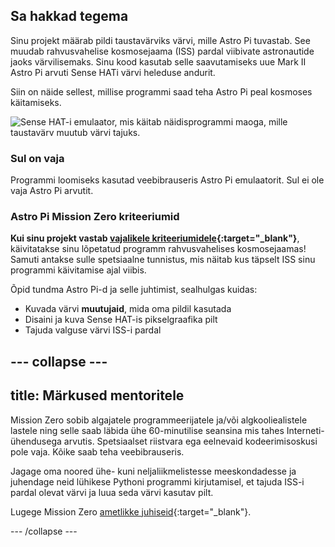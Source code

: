 ## Sa hakkad tegema

Sinu projekt määrab pildi taustavärviks värvi, mille Astro Pi tuvastab. See muudab rahvusvahelise kosmosejaama (ISS) pardal viibivate astronautide jaoks värvilisemaks. Sinu kood kasutab selle saavutamiseks uue Mark II Astro Pi arvuti Sense HATi värvi heleduse andurit.

Siin on näide sellest, millise programmi saad teha Astro Pi peal kosmoses käitamiseks.

![Sense HAT-i emulaator, mis käitab näidisprogrammi maoga, mille taustavärv muutub värvi tajuks.](images/finished.gif)

### Sul on vaja

Programmi loomiseks kasutad veebibrauseris Astro Pi emulaatorit. Sul ei ole vaja Astro Pi arvutit.

### Astro Pi Mission Zero kriteeriumid

**Kui sinu projekt vastab [vajalikele kriteeriumidele](https://astro-pi.org/mission-zero/eligibility){:target="_blank"}**, käivitatakse sinu lõpetatud programm rahvusvahelises kosmosejaamas! Samuti antakse sulle spetsiaalne tunnistus, mis näitab kus täpselt ISS sinu programmi käivitamise ajal viibis.

Õpid tundma Astro Pi-d ja selle juhtimist, sealhulgas kuidas:
+ Kuvada värvi **muutujaid**, mida oma pildil kasutada
+ Disaini ja kuva Sense HAT-is pikselgraafika pilt
+ Tajuda valguse värvi ISS-i pardal

--- collapse ---
---
title: Märkused mentoritele
---

Mission Zero sobib algajatele programmeerijatele ja/või algkooliealistele lastele ning selle saab läbida ühe 60-minutilise seansina mis tahes Interneti-ühendusega arvutis. Spetsiaalset riistvara ega eelnevaid kodeerimisoskusi pole vaja. Kõike saab teha veebibrauseris.

Jagage oma noored ühe- kuni neljaliikmelistesse meeskondadesse ja juhendage neid lühikese Pythoni programmi kirjutamisel, et tajuda ISS-i pardal olevat värvi ja luua seda värvi kasutav pilt.

Lugege Mission Zero [ametlikke juhiseid](https://astro-pi.org/mission-zero/guidelines){:target="_blank"}.

--- /collapse ---
